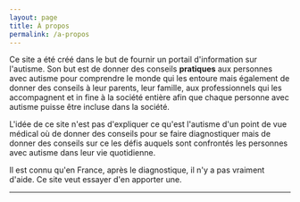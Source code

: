 ```yaml
---
layout: page
title: À propos
permalink: /a-propos
---
```


Ce site a été créé dans le but de fournir un portail d'information sur
l'autisme. Son but est de donner des conseils **pratiques** aux personnes avec autisme pour comprendre le monde qui les entoure
mais également de donner des conseils à leur parents, leur famille, aux professionnels qui les accompagnent
et in fine à la société entière afin que chaque personne avec autisme puisse être incluse dans la société.


L'idée de ce site n'est pas d'expliquer ce qu'est l'autisme d'un point de vue médical où de donner des conseils pour se faire diagnostiquer mais de donner des conseils sur
ce les défis auquels sont confrontés les personnes avec autisme dans leur vie quotidienne.

Il est connu qu'en France, après le diagnostique, il n'y a pas vraiment d'aide. Ce site veut essayer d'en apporter une.


---

